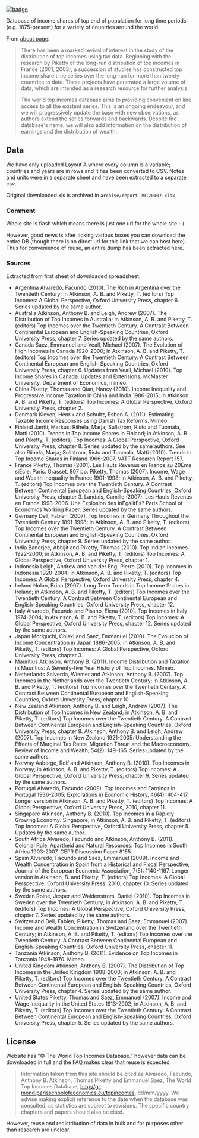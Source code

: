 <a className="gh-badge" href="https://datahub.io/core/world-wealth-and-income-database"><img src="https://badgen.net/badge/icon/View%20on%20datahub.io/orange?icon=https://datahub.io/datahub-cube-badge-icon.svg&label&scale=1.25" alt="badge" /></a>

Database of income shares of top end of population for long time periods (e.g. 1875-present) for a variety of countries around the world.

From [about page](http://g-mond.parisschoolofeconomics.eu/topincomes/):

> There has been a marked revival of interest in the study of the distribution of top incomes using tax data. Beginning with the research by Piketty of the long-run distribution of top incomes in France (2001, 2003), a succession of studies has constructed top income share time series over the long-run for more than twenty countries to date. These projects have generated a large volume of data, which are intended as a research resource for further analysis.
>
> The world top incomes database aims to providing convenient on line access to all the existent series. This is an ongoing endeavour, and we will progressively update the base with new observations, as authors extend the series forwards and backwards. Despite the database's name, we will also add information on the distribution of earnings and the distribution of wealth.

## Data

We have only uploaded Layout A where every column is a variable; countries and years are in rows and it has been converted to CSV. Notes and units were in a separate sheet and have been extracted to a separate csv.

Original downloaded xls is archived in `archive/report-20120107.xlsx`

### Comment

Whole site is flash which means there is just one url for the whole site :-(

However, good news is after ticking various boxes you can download the entire DB (though there is no direct url for this link that we can host here). Thus for convenience of reuse, an entire dump has been extracted here. 

### Sources

Extracted from first sheet of downloaded spreadsheet.

* Argentina Alvaredo, Facundo (2010). The Rich in Argentina over the Twentieth Century; in Atkinson, A. B. and Piketty, T. (editors) Top Incomes: A Global Perspective, Oxford University Press, chapter 6. Series updated by the same author.
* Australia Atkinson, Anthony B. and Leigh, Andrew (2007). The Distribution of Top Incomes in Australia; in Atkinson, A. B. and Piketty, T. (editors) Top Incomes over the Twentieth Century. A Contrast Between Continental European and English-Speaking Countries, Oxford University Press, chapter 7. Series updated by the same authors.
* Canada  Saez, Emmanuel and Veall, Michael (2007). The Evolution of High Incomes in Canada 1920-2000; in Atkinson, A. B. and Piketty, T. (editors) Top Incomes over the Twentieth Century. A Contrast Between Continental European and English-Speaking Countries, Oxford University Press, chapter 6. Updates from Veall, Michael (2010). Top Income Shares in Canada: Updates and Extensions; McMaster University, Department of Economics, mimeo.
* China Piketty, Thomas and Qian, Nancy (2010). Income Inequality and Progressive Income Taxation in China and India 1986-2015; in Atkinson, A. B. and Piketty, T. (editors) Top Incomes: A Global Perspective, Oxford University Press, chapter 2.
* Denmark Kleven, Henrik and Schultz, Esben A. (2011). Estimating Taxable Income Responses using Danish Tax Reforms. Mimeo.
* Finland Jantti, Markus; Riihela, Marja; Sullstrom, Risto and Tuomala, Matti (2010). Trends in Top Income Shares in Finland; in Atkinson, A. B. and Piketty, T. (editors) Top Incomes: A Global Perspective, Oxford University Press, chapter 8. Series updated by the same authors. See also Riihela, Marja; Sullstrom, Risto and Tuomala, Matti (2010). Trends in Top Income Shares in Finland 1966-2007. VATT Research Report 157.
* France  Piketty, Thomas (2001). Les Hauts Revenus en France au 20Ëme siËcle. Paris: Grasset, 807 pp. Piketty, Thomas (2007). Income, Wage and Wealth Inequality in France 1901-1998; in Atkinson, A. B. and Piketty, T. (editors) Top Incomes over the Twentieth Century. A Contrast Between Continental European and English-Speaking Countries, Oxford University Press, chapter 3. Landais, Camille (2007). Les Hauts Revenus en France 1998-2006. Une Explosion des InÈgalitÈs? Paris School of Economics Working Paper. Series updated by the same authors.
* Germany Dell, Fabien (2007). Top Incomes in Germany Throughout the Twentieth Century 1891-1998; in Atkinson, A. B. and Piketty, T. (editors) Top Incomes over the Twentieth Century. A Contrast Between Continental European and English-Speaking Countries, Oxford University Press, chapter 9. Series updated by the same author.
* India Banerjee, Abhijit and Piketty, Thomas (2010). Top Indian Incomes 1922-2000; in Atkinson, A. B. and Piketty, T. (editors) Top Incomes: A Global Perspective, Oxford University Press, chapter 1.
* Indonesia Leigh, Andrew and van der Eng, Pierre (2010). Top Incomes in Indonesia 1920-2004; in Atkinson, A. B. and Piketty, T. (editors) Top Incomes: A Global Perspective, Oxford University Press, chapter 4.
* Ireland Nolan, Brian (2007). Long Term Trends in Top Income Shares in Ireland; in Atkinson, A. B. and Piketty, T. (editors) Top Incomes over the Twentieth Century. A Contrast Between Continental European and English-Speaking Countries, Oxford University Press, chapter 12.
* Italy Alvaredo, Facundo and Pisano, Elena (2010). Top Incomes in Italy 1974-2004; in Atkinson, A. B. and Piketty, T. (editors) Top Incomes: A Global Perspective, Oxford University Press, chapter 12. Series updated by the same authors.
* Japan Moriguchi, Chiaki and Saez, Emmanuel (2010). The Evolucion of Income Concentration in Japan 1886-2005; in Atkinson, A. B. and Piketty, T. (editors) Top Incomes: A Global Perspective, Oxford University Press, chapter 3.
* Mauritius Atkinson, Anthony B. (2011). Income Distribution and Taxation in Mauritius: A Seventy-five Year History of Top Incomes. Mimeo.
* Netherlands Salverda, Wiemer and Atkinson, Anthony B. (2007). Top Incomes in the Netherlands over the Twentieth Century; in Atkinson, A. B. and Piketty, T. (editors) Top Incomes over the Twentieth Century. A Contrast Between Continental European and English-Speaking Countries, Oxford University Press, chapter 10.
* New Zealand Atkinson, Anthony B. and Leigh, Andrew (2007). The Distribution of Top Incomes in New Zealand; in Atkinson, A. B. and Piketty, T. (editors) Top Incomes over the Twentieth Century. A Contrast Between Continental European and English-Speaking Countries, Oxford University Press, chapter 8. Atkinson, Anthony B. and Leigh, Andrew (2007). Top Incomes in New Zealand 1921-2005: Understanding the Effects of Marginal Tax Rates, Migration Threat and the Macroeconomy. Review of Income and Wealth, 54(2): 149-165. Series updated by the same authors.
* Norway  Aaberge, Rolf and Atkinson, Anthony B. (2010). Top Incomes in Norway; in Atkinson, A. B. and Piketty, T. (editors) Top Incomes: A Global Perspective, Oxford University Press, chapter 9. Series updated by the same authors.
* Portugal  Alvaredo, Facundo (2009). Top Incomes and Earnings in Portugal 1936-2005; Explorations in Economic History, 46(4): 404-417. Longer version in Atkinson, A. B. and Piketty, T. (editors) Top Incomes: A Global Perspective, Oxford University Press, 2010, chapter 11.
* Singapore Atkinson, Anthony B. (2010). Top Incomes in a Rapidly Growing Economy: Singapore; in Atkinson, A. B. and Piketty, T. (editors) Top Incomes: A Global Perspective, Oxford University Press, chapter 5. Updates by the same author.
* South Africa  Alvaredo, Facundo and Atkinson,  Anthony B. (2011). Colonial Rule, Apartheid and Natural Resources: Top Incomes in South Africa 1903-2007. CEPR Discussion Paper 8155.
* Spain Alvaredo, Facundo and Saez, Emmanuel (2009). Income and Wealth Concentration in Spain from a Historical and Fiscal Perspective; Journal of the European Economic Association, 7(5): 1140-1167. Longer version in Atkinson, B. and Piketty, T. (editors) Top Incomes: A Global Perspective, Oxford University Press, 2010, chapter 10. Series updated by the same authors.
* Sweden  Roine, Jesper and Waldenstrom, Daniel (2010). Top Incomes in Sweden over the Twentieth Century; in Atkinson, A. B. and Piketty, T. (editors) Top Incomes: A Global Perspective, Oxford University Press, chapter 7. Series updated by the same authors.
* Switzerland Dell, Fabien; Piketty, Thomas and Saez, Emmanuel (2007). Income and Wealth Concentration in Switzerland over the Twentieth Century; in Atkinson, A. B. and Piketty, T. (editors) Top Incomes over the Twentieth Century. A Contrast Between Continental European and English-Speaking Countries, Oxford University Press, chapter 11.
* Tanzania  Atkinson, Anthony B. (2011). Evidence on Top Incomes in Tanzania 1948-1970. Mimeo.
* United Kingdom  Atkinson, Anthony B. (2007). The Distribution of Top Incomes in the United Kingdom 1908-2000; in Atkinson, A. B. and Piketty, T. (editors) Top Incomes over the Twentieth Century. A Contrast Between Continental European and English-Speaking Countries, Oxford University Press, chapter 4. Series updated by the same author.
* United States Piketty, Thomas and Saez, Emmanuel (2007). Income and Wage Inequality in the United States 1913-2002; in Atkinson, A. B. and Piketty, T. (editors) Top Incomes over the Twentieth Century. A Contrast Between Continental European and English-Speaking Countries, Oxford University Press, chapter 5. Series updated by the same authors.

## License

Website has "© The World Top Incomes Database." however data can be downloaded in full and the FAQ makes clear that reuse is expected:

> Information taken from this site should be cited as Alvaredo, Facundo, Anthony B. Atkinson, Thomas Piketty and Emmanuel Saez, The World Top Incomes Database, http://g-mond.parisschoolofeconomics.eu/topincomes, dd/mm/yyyy. We advise making explicit reference to the date when the database was consulted, as statistics are subject to revisions. The specific country chapters and papers should also be cited.

However, reuse and redistribution of data in bulk and for purposes other than research are unclear.

